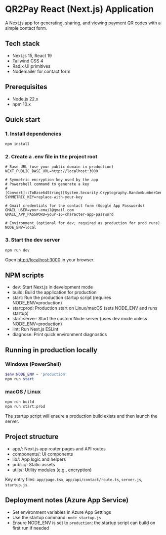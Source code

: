 # QR2Pay React (Next.js) Application

A Next.js app for generating, sharing, and viewing payment QR codes with a simple contact form.

## Tech stack

- Next.js 15, React 19
- Tailwind CSS 4
- Radix UI primitives
- Nodemailer for contact form

## Prerequisites

- Node.js 22.x
- npm 10.x

## Quick start

### 1. Install dependencies

```bash
npm install
```

### 2. Create a .env file in the project root

```env
# Base URL (use your public domain in production)
NEXT_PUBLIC_BASE_URL=http://localhost:3000

# Symmetric encryption key used by the app
# Powershell command to generate a key
# [Convert]::ToBase64String([System.Security.Cryptography.RandomNumberGenerator]::GetBytes(32)); 
SYMMETRIC_KEY=replace-with-your-key

# Gmail credentials for the contact form (Google App Passwords)
GMAIL_USER=your-email@gmail.com
GMAIL_APP_PASSWORD=your-16-character-app-password

# Environment (optional for dev; required as production for prod runs)
NODE_ENV=local
```

### 3. Start the dev server

```bash
npm run dev
```

Open <http://localhost:3000> in your browser.

## NPM scripts

- dev: Start Next.js in development mode
- build: Build the application for production
- start: Run the production startup script (requires NODE_ENV=production)
- start:prod: Production start on Linux/macOS (sets NODE_ENV and runs startup)
- start:server: Start the custom Node server (uses dev mode unless NODE_ENV=production)
- lint: Run Next.js ESLint
- diagnose: Print quick environment diagnostics

## Running in production locally

### Windows (PowerShell)

```powershell
$env:NODE_ENV = 'production'
npm run start
```

### macOS / Linux

```bash
npm run build
npm run start:prod
```

The startup script will ensure a production build exists and then launch the server.

## Project structure

- app/: Next.js app router pages and API routes
- components/: UI components
- lib/: App logic and helpers
- public/: Static assets
- utils/: Utility modules (e.g., encryption)

Key entry files: `app/page.tsx`, `app/api/contact/route.ts`, `server.js`, `startup.js`.

## Deployment notes (Azure App Service)

- Set environment variables in Azure App Settings
- Use the startup command: `node startup.js`
- Ensure NODE_ENV is set to `production`; the startup script can build on first run if needed

